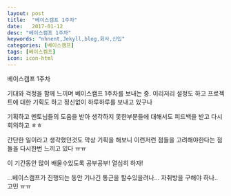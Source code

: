 ```yaml
---
layout: post
title:  "베이스캠프 1주차"
date:   2017-01-12
desc: "베이스캠프 1주차"
keywords: "nhnent,Jekyll,blog,회사,신입"
categories: [베이스캠프]
tags: [베이스켐프]
icon: icon-html
---
```


베이스캠프 1주차

기대와 걱정을 함께 느끼며 베이스캠프 1주차를 보내는 중.
이리저리 설정도 하고 프로젝트에 대한 기획도 하고 정신없이 하루하루를 보내고 있구나

기획하고 멘토님들의 도움을 받아 생각하지 못한부분들에 대해서도 피드백을 받고
다시 회의하고 ㅎㅎ

간단한 일이라고 생각했던것도 막상 기획을 해보니 이런저런 점들을 고려해야한다는 점들을 다시한번 느끼고 있다 ㅠㅠ

이 기간동안 많이 배울수있도록 공부공부! 열심히 하자!

...베이스캠프가 진행되는 동안 기나긴 통근을 할수있을려나... 자취방을 구해야 하나.. 고민 ㅠㅠ



